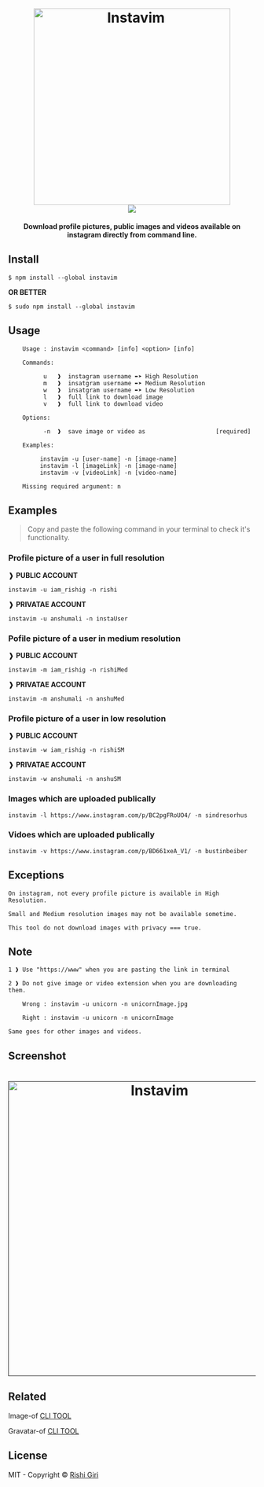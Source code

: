 <h1 align="center">
  <a href="https://www.npmjs.com/package/instavim"><img src="http://rishigiri.com/github/instavim.png" alt="Instavim" width="400"></a>
  <br>
  <img src="https://travis-ci.org/CodeDotJS/instavim.svg?branch=master">
</h1>

<p align="center"><b>Download profile pictures, public images and videos available on instagram directly from command line.</b></p>


## Install

```
$ npm install --global instavim
```
__OR BETTER__
```
$ sudo npm install --global instavim
```

## Usage

```
    Usage : instavim <command> [info] <option> [info]           

    Commands:

          u   ❱  instagram username ➨➤ High Resolution
          m   ❱  insatgram username ➨➤ Medium Resolution
          w   ❱  insatgram username ➨➤ Low Resolution
          l   ❱  full link to download image
          v   ❱  full link to download video

    Options:

          -n  ❱  save image or video as                    [required]

    Examples:

         instavim -u [user-name] -n [image-name]
         instavim -l [imageLink] -n [image-name]
         instavim -v [videoLink] -n [video-name]

    Missing required argument: n

```
## Examples

> Copy and paste the following command in your terminal to check it's functionality.


### Profile picture of a user in full resolution


❱ __PUBLIC ACCOUNT__

```
instavim -u iam_rishig -n rishi
```
❱ __PRIVATAE ACCOUNT__

```
instavim -u anshumali -n instaUser
```

### Pofile picture of a user in medium resolution

❱ __PUBLIC ACCOUNT__

```
instavim -m iam_rishig -n rishiMed
```
❱ __PRIVATAE ACCOUNT__

```
instavim -m anshumali -n anshuMed
```

### Profile picture of a user in low resolution

❱ __PUBLIC ACCOUNT__

```
instavim -w iam_rishig -n rishiSM
```
❱ __PRIVATAE ACCOUNT__

```
instavim -w anshumali -n anshuSM
```

### Images which are uploaded publically
```
instavim -l https://www.instagram.com/p/BC2pgFRoUO4/ -n sindresorhus
```

### Vidoes which are uploaded publically
```
instavim -v https://www.instagram.com/p/BD661xeA_V1/ -n bustinbeiber
```

## Exceptions


```
On instagram, not every profile picture is available in High Resolution.
```

```
Small and Medium resolution images may not be available sometime.
```

```
This tool do not download images with privacy === true.
```

## Note

```
1 ❱ Use "https://www" when you are pasting the link in terminal
```
```
2 ❱ Do not give image or video extension when you are downloading them.
  
    Wrong : instavim -u unicorn -n unicornImage.jpg

    Right : instavim -u unicorn -n unicornImage

Same goes for other images and videos.
```
## Screenshot

<h1 align="center">
  <a href=''><img src="http://rishigiri.com/github/instashot.png" alt="Instavim" width="600"></a>
</h1>

## Related

Image-of    [ CLI TOOL ](https://github.com/CodeDotJS/image-of)

Gravatar-of [ CLI TOOL ](https://github.com/CodeDotJS/gravatar-of)

## License

MIT - Copyright &copy; [Rishi Giri](http://rishigiri.com)
